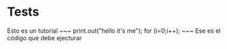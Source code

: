 # Tests

Esto es un tutorial
	~~~
	print.out("hello it's me");
	for (i=0;i++);
	~~~
Ese es el código que debe ejecturar
